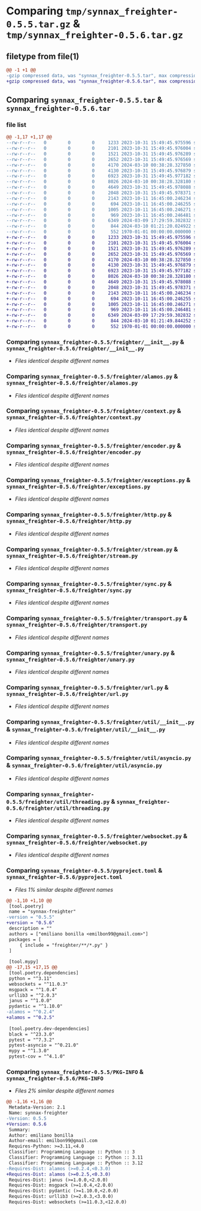 # Comparing `tmp/synnax_freighter-0.5.5.tar.gz` & `tmp/synnax_freighter-0.5.6.tar.gz`

## filetype from file(1)

```diff
@@ -1 +1 @@
-gzip compressed data, was "synnax_freighter-0.5.5.tar", max compression
+gzip compressed data, was "synnax_freighter-0.5.6.tar", max compression
```

## Comparing `synnax_freighter-0.5.5.tar` & `synnax_freighter-0.5.6.tar`

### file list

```diff
@@ -1,17 +1,17 @@
--rw-r--r--   0        0        0     1233 2023-10-31 15:49:45.975596 synnax_freighter-0.5.5/freighter/__init__.py
--rw-r--r--   0        0        0     2101 2023-10-31 15:49:45.976004 synnax_freighter-0.5.5/freighter/alamos.py
--rw-r--r--   0        0        0     1521 2023-10-31 15:49:45.976289 synnax_freighter-0.5.5/freighter/context.py
--rw-r--r--   0        0        0     2652 2023-10-31 15:49:45.976569 synnax_freighter-0.5.5/freighter/encoder.py
--rw-r--r--   0        0        0     4170 2024-03-10 00:38:28.327850 synnax_freighter-0.5.5/freighter/exceptions.py
--rw-r--r--   0        0        0     4130 2023-10-31 15:49:45.976879 synnax_freighter-0.5.5/freighter/http.py
--rw-r--r--   0        0        0     6923 2023-10-31 15:49:45.977182 synnax_freighter-0.5.5/freighter/stream.py
--rw-r--r--   0        0        0     8026 2024-03-10 00:38:28.328180 synnax_freighter-0.5.5/freighter/sync.py
--rw-r--r--   0        0        0     4649 2023-10-31 15:49:45.978088 synnax_freighter-0.5.5/freighter/transport.py
--rw-r--r--   0        0        0     2048 2023-10-31 15:49:45.978371 synnax_freighter-0.5.5/freighter/unary.py
--rw-r--r--   0        0        0     2143 2023-10-11 16:45:00.246234 synnax_freighter-0.5.5/freighter/url.py
--rw-r--r--   0        0        0      694 2023-10-11 16:45:00.246255 synnax_freighter-0.5.5/freighter/util/__init__.py
--rw-r--r--   0        0        0     1005 2023-10-11 16:45:00.246271 synnax_freighter-0.5.5/freighter/util/asyncio.py
--rw-r--r--   0        0        0      969 2023-10-11 16:45:00.246481 synnax_freighter-0.5.5/freighter/util/threading.py
--rw-r--r--   0        0        0     6349 2024-03-09 17:29:59.302832 synnax_freighter-0.5.5/freighter/websocket.py
--rw-r--r--   0        0        0      844 2024-03-10 01:21:20.024922 synnax_freighter-0.5.5/pyproject.toml
--rw-r--r--   0        0        0      552 1970-01-01 00:00:00.000000 synnax_freighter-0.5.5/PKG-INFO
+-rw-r--r--   0        0        0     1233 2023-10-31 15:49:45.975596 synnax_freighter-0.5.6/freighter/__init__.py
+-rw-r--r--   0        0        0     2101 2023-10-31 15:49:45.976004 synnax_freighter-0.5.6/freighter/alamos.py
+-rw-r--r--   0        0        0     1521 2023-10-31 15:49:45.976289 synnax_freighter-0.5.6/freighter/context.py
+-rw-r--r--   0        0        0     2652 2023-10-31 15:49:45.976569 synnax_freighter-0.5.6/freighter/encoder.py
+-rw-r--r--   0        0        0     4170 2024-03-10 00:38:28.327850 synnax_freighter-0.5.6/freighter/exceptions.py
+-rw-r--r--   0        0        0     4130 2023-10-31 15:49:45.976879 synnax_freighter-0.5.6/freighter/http.py
+-rw-r--r--   0        0        0     6923 2023-10-31 15:49:45.977182 synnax_freighter-0.5.6/freighter/stream.py
+-rw-r--r--   0        0        0     8026 2024-03-10 00:38:28.328180 synnax_freighter-0.5.6/freighter/sync.py
+-rw-r--r--   0        0        0     4649 2023-10-31 15:49:45.978088 synnax_freighter-0.5.6/freighter/transport.py
+-rw-r--r--   0        0        0     2048 2023-10-31 15:49:45.978371 synnax_freighter-0.5.6/freighter/unary.py
+-rw-r--r--   0        0        0     2143 2023-10-11 16:45:00.246234 synnax_freighter-0.5.6/freighter/url.py
+-rw-r--r--   0        0        0      694 2023-10-11 16:45:00.246255 synnax_freighter-0.5.6/freighter/util/__init__.py
+-rw-r--r--   0        0        0     1005 2023-10-11 16:45:00.246271 synnax_freighter-0.5.6/freighter/util/asyncio.py
+-rw-r--r--   0        0        0      969 2023-10-11 16:45:00.246481 synnax_freighter-0.5.6/freighter/util/threading.py
+-rw-r--r--   0        0        0     6349 2024-03-09 17:29:59.302832 synnax_freighter-0.5.6/freighter/websocket.py
+-rw-r--r--   0        0        0      844 2024-03-10 01:21:49.844252 synnax_freighter-0.5.6/pyproject.toml
+-rw-r--r--   0        0        0      552 1970-01-01 00:00:00.000000 synnax_freighter-0.5.6/PKG-INFO
```

### Comparing `synnax_freighter-0.5.5/freighter/__init__.py` & `synnax_freighter-0.5.6/freighter/__init__.py`

 * *Files identical despite different names*

### Comparing `synnax_freighter-0.5.5/freighter/alamos.py` & `synnax_freighter-0.5.6/freighter/alamos.py`

 * *Files identical despite different names*

### Comparing `synnax_freighter-0.5.5/freighter/context.py` & `synnax_freighter-0.5.6/freighter/context.py`

 * *Files identical despite different names*

### Comparing `synnax_freighter-0.5.5/freighter/encoder.py` & `synnax_freighter-0.5.6/freighter/encoder.py`

 * *Files identical despite different names*

### Comparing `synnax_freighter-0.5.5/freighter/exceptions.py` & `synnax_freighter-0.5.6/freighter/exceptions.py`

 * *Files identical despite different names*

### Comparing `synnax_freighter-0.5.5/freighter/http.py` & `synnax_freighter-0.5.6/freighter/http.py`

 * *Files identical despite different names*

### Comparing `synnax_freighter-0.5.5/freighter/stream.py` & `synnax_freighter-0.5.6/freighter/stream.py`

 * *Files identical despite different names*

### Comparing `synnax_freighter-0.5.5/freighter/sync.py` & `synnax_freighter-0.5.6/freighter/sync.py`

 * *Files identical despite different names*

### Comparing `synnax_freighter-0.5.5/freighter/transport.py` & `synnax_freighter-0.5.6/freighter/transport.py`

 * *Files identical despite different names*

### Comparing `synnax_freighter-0.5.5/freighter/unary.py` & `synnax_freighter-0.5.6/freighter/unary.py`

 * *Files identical despite different names*

### Comparing `synnax_freighter-0.5.5/freighter/url.py` & `synnax_freighter-0.5.6/freighter/url.py`

 * *Files identical despite different names*

### Comparing `synnax_freighter-0.5.5/freighter/util/__init__.py` & `synnax_freighter-0.5.6/freighter/util/__init__.py`

 * *Files identical despite different names*

### Comparing `synnax_freighter-0.5.5/freighter/util/asyncio.py` & `synnax_freighter-0.5.6/freighter/util/asyncio.py`

 * *Files identical despite different names*

### Comparing `synnax_freighter-0.5.5/freighter/util/threading.py` & `synnax_freighter-0.5.6/freighter/util/threading.py`

 * *Files identical despite different names*

### Comparing `synnax_freighter-0.5.5/freighter/websocket.py` & `synnax_freighter-0.5.6/freighter/websocket.py`

 * *Files identical despite different names*

### Comparing `synnax_freighter-0.5.5/pyproject.toml` & `synnax_freighter-0.5.6/pyproject.toml`

 * *Files 1% similar despite different names*

```diff
@@ -1,10 +1,10 @@
 [tool.poetry]
 name = "synnax-freighter"
-version = "0.5.5"
+version = "0.5.6"
 description = ""
 authors = ["emiliano bonilla <emilbon99@gmail.com>"]
 packages = [
     { include = "freighter/**/*.py" }
 ]
 
 [tool.mypy]
@@ -17,15 +17,15 @@
 [tool.poetry.dependencies]
 python = "^3.11"
 websockets = "^11.0.3"
 msgpack = "^1.0.4"
 urllib3 = "^2.0.3"
 janus = "^1.0.0"
 pydantic = "^1.10.0"
-alamos = "^0.2.4"
+alamos = "^0.2.5"
 
 [tool.poetry.dev-dependencies]
 black = "^23.3.0"
 pytest = "^7.3.2"
 pytest-asyncio = "^0.21.0"
 mypy = "^1.3.0"
 pytest-cov = "^4.1.0"
```

### Comparing `synnax_freighter-0.5.5/PKG-INFO` & `synnax_freighter-0.5.6/PKG-INFO`

 * *Files 2% similar despite different names*

```diff
@@ -1,16 +1,16 @@
 Metadata-Version: 2.1
 Name: synnax-freighter
-Version: 0.5.5
+Version: 0.5.6
 Summary: 
 Author: emiliano bonilla
 Author-email: emilbon99@gmail.com
 Requires-Python: >=3.11,<4.0
 Classifier: Programming Language :: Python :: 3
 Classifier: Programming Language :: Python :: 3.11
 Classifier: Programming Language :: Python :: 3.12
-Requires-Dist: alamos (>=0.2.4,<0.3.0)
+Requires-Dist: alamos (>=0.2.5,<0.3.0)
 Requires-Dist: janus (>=1.0.0,<2.0.0)
 Requires-Dist: msgpack (>=1.0.4,<2.0.0)
 Requires-Dist: pydantic (>=1.10.0,<2.0.0)
 Requires-Dist: urllib3 (>=2.0.3,<3.0.0)
 Requires-Dist: websockets (>=11.0.3,<12.0.0)
```

